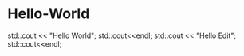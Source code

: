 # Hello-World
std::cout << "Hello World"; std::cout<<endl;
std::cout << "Hello Edit"; std::cout<<endl;
